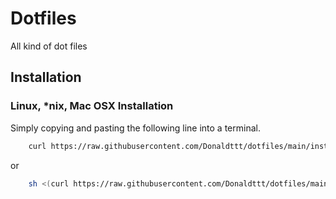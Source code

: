 # Dotfiles
All kind of dot files

## Installation

### Linux, \*nix, Mac OSX Installation

Simply copying and pasting the following line into a terminal.

```bash
    curl https://raw.githubusercontent.com/Donaldttt/dotfiles/main/install.sh -L > dotfiles_install.sh && sh dotfiles_install.sh
```

or

```bash
    sh <(curl https://raw.githubusercontent.com/Donaldttt/dotfiles/main/install.sh -L)
```

